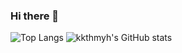### Hi there 👋

<!--
**Haider-Ali-DS/Haider-Ali-DS** is a ✨ _special_ ✨ repository because its `README.md` (this file) appears on your GitHub profile.

Here are some ideas to get you started:

- 🔭 I’m currently working on ...
- 🌱 I’m currently learning ...
- 👯 I’m looking to collaborate on ...
- 🤔 I’m looking for help with ...
- 💬 Ask me about ...
- 📫 How to reach me: ...
- 😄 Pronouns: ...
- ⚡ Fun fact: ...
-->
![Top Langs](https://github-readme-stats.vercel.app/api/top-langs/?username=Haider-Ali-DS&count_private=true&show_icons=true&theme=tokyonight)
![kkthmyh's GitHub stats](https://github-readme-stats.vercel.app/api?username=Haider-Ali-DS&count_private=true&show_icons=true&theme=tokyonight)
